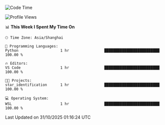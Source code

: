 <!--START_SECTION:waka-->
![Code Time](http://img.shields.io/badge/Code%20Time-3%2C147%20hrs%2044%20mins-blue)

![Profile Views](http://img.shields.io/badge/Profile%20Views-3-blue)

📊 **This Week I Spent My Time On** 

```text
🕑︎ Time Zone: Asia/Shanghai

💬 Programming Languages: 
Python                   1 hr                █████████████████████████   100.00 % 

🔥 Editors: 
VS Code                  1 hr                █████████████████████████   100.00 % 

🐱‍💻 Projects: 
star_identification      1 hr                █████████████████████████   100.00 % 

💻 Operating System: 
WSL                      1 hr                █████████████████████████   100.00 % 
```


 Last Updated on 31/10/2025 01:16:24 UTC
<!--END_SECTION:waka-->